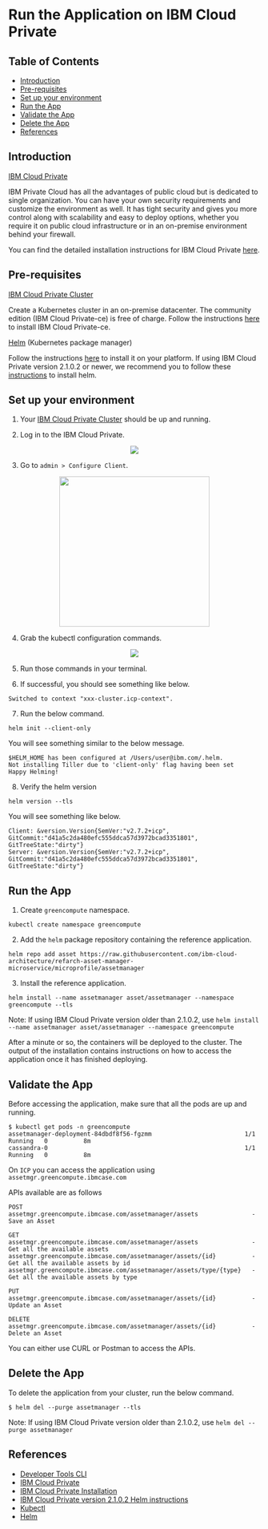 # Run the Application on IBM Cloud Private

## Table of Contents

* [Introduction](#introduction)
* [Pre-requisites](#pre-requisites)
* [Set up your environment](#set-up-your-environment)
* [Run the App](#run-the-app)
* [Validate the App](#validate-the-app)
* [Delete the App](#delete-the-app)
* [References](#references)

## Introduction

[IBM Cloud Private](https://www.ibm.com/cloud/private)

IBM Private Cloud has all the advantages of public cloud but is dedicated to single organization. You can have your own security requirements and customize the environment as well. It has tight security and gives you more control along with scalability and easy to deploy options, whether you require it on public cloud infrastructure or in an on-premise environment behind your firewall.

You can find the detailed installation instructions for IBM Cloud Private [here](https://www.ibm.com/support/knowledgecenter/en/SSBS6K_2.1.0.2/installing/install_containers_CE.html).

## Pre-requisites

[IBM Cloud Private Cluster](https://www.ibm.com/cloud/private)

Create a Kubernetes cluster in an on-premise datacenter. The community edition (IBM Cloud Private-ce) is free of charge.
Follow the instructions [here](https://www.ibm.com/support/knowledgecenter/en/SSBS6K_2.1.0.2/installing/install_containers_CE.html) to install IBM Cloud Private-ce.

[Helm](https://github.com/kubernetes/helm) (Kubernetes package manager)

Follow the instructions [here](https://github.com/kubernetes/helm/blob/master/docs/install.md) to install it on your platform.
If using IBM Cloud Private version 2.1.0.2 or newer, we recommend you to follow these [instructions](https://www.ibm.com/support/knowledgecenter/SSBS6K_2.1.0.2/app_center/create_helm_cli.html) to install helm.

## Set up your environment

1. Your [IBM Cloud Private Cluster](https://www.ibm.com/cloud/private) should be up and running.

2. Log in to the IBM Cloud Private.

<p align="center">
    <img src="https://github.com/ibm-cloud-architecture/refarch-cloudnative-kubernetes/blob/microprofile/static/imgs/icp_dashboard.png">
</p>

3. Go to `admin > Configure Client`.

<p align="center">
    <img width="300" height="300" src="https://github.com/ibm-cloud-architecture/refarch-cloudnative-kubernetes/blob/microprofile/static/imgs/client_config.png">
</p>

4. Grab the kubectl configuration commands.

<p align="center">
    <img src="https://github.com/ibm-cloud-architecture/refarch-cloudnative-kubernetes/blob/microprofile/static/imgs/kube_cmds.png">
</p>

5. Run those commands in your terminal.

6. If successful, you should see something like below.

```
Switched to context "xxx-cluster.icp-context".
```
7. Run the below command.

`helm init --client-only`

You will see something similar to the below message.

```
$HELM_HOME has been configured at /Users/user@ibm.com/.helm.
Not installing Tiller due to 'client-only' flag having been set
Happy Helming!
```

8. Verify the helm version

`helm version --tls`

You will see something like below.

```
Client: &version.Version{SemVer:"v2.7.2+icp", GitCommit:"d41a5c2da480efc555ddca57d3972bcad3351801", GitTreeState:"dirty"}
Server: &version.Version{SemVer:"v2.7.2+icp", GitCommit:"d41a5c2da480efc555ddca57d3972bcad3351801", GitTreeState:"dirty"}
```

## Run the App 

1. Create `greencompute` namespace.

`kubectl create namespace greencompute`

2. Add the `helm` package repository containing the reference application.

`helm repo add asset https://raw.githubusercontent.com/ibm-cloud-architecture/refarch-asset-manager-microservice/microprofile/assetmanager`

3. Install the reference application.

`helm install --name assetmanager asset/assetmanager --namespace greencompute --tls`

Note: If using IBM Cloud Private version older than 2.1.0.2, use `helm install --name assetmanager asset/assetmanager --namespace greencompute`

After a minute or so, the containers will be deployed to the cluster.  The output of the installation contains instructions on how to access the application once it has finished deploying.

## Validate the App 

Before accessing the application, make sure that all the pods are up and running. 

```
$ kubectl get pods -n greencompute
assetmanager-deployment-84dbdf8f56-fgzmm                          1/1       Running   0          8m
cassandra-0                                                       1/1       Running   0          8m
```
On `ICP` you can access the application using `assetmgr.greencompute.ibmcase.com`

APIs available are as follows

```
POST
assetmgr.greencompute.ibmcase.com/assetmanager/assets               - Save an Asset

GET
assetmgr.greencompute.ibmcase.com/assetmanager/assets               - Get all the available assets
assetmgr.greencompute.ibmcase.com/assetmanager/assets/{id}          - Get all the available assets by id
assetmgr.greencompute.ibmcase.com/assetmanager/assets/type/{type}   - Get all the available assets by type

PUT
assetmgr.greencompute.ibmcase.com/assetmanager/assets/{id}          - Update an Asset

DELETE
assetmgr.greencompute.ibmcase.com/assetmanager/assets/{id}          - Delete an Asset
```

You can either use CURL or Postman to access the APIs.

## Delete the App

To delete the application from your cluster, run the below command.

```
$ helm del --purge assetmanager --tls
```
Note: If using IBM Cloud Private version older than 2.1.0.2, use `helm del --purge assetmanager`

## References

* [Developer Tools CLI](https://console.bluemix.net/docs/cloudnative/dev_cli.html#developercli)
* [IBM Cloud Private](https://www.ibm.com/support/knowledgecenter/en/SSBS6K_2.1.0/kc_welcome_containers.html)
* [IBM Cloud Private Installation](https://github.com/ibm-cloud-architecture/refarch-privatecloud)
* [IBM Cloud Private version 2.1.0.2 Helm instructions](https://www.ibm.com/support/knowledgecenter/SSBS6K_2.1.0.2/app_center/create_helm_cli.html)
* [Kubectl](https://kubernetes.io/docs/user-guide/kubectl-overview/)
* [Helm](https://github.com/kubernetes/helm)




